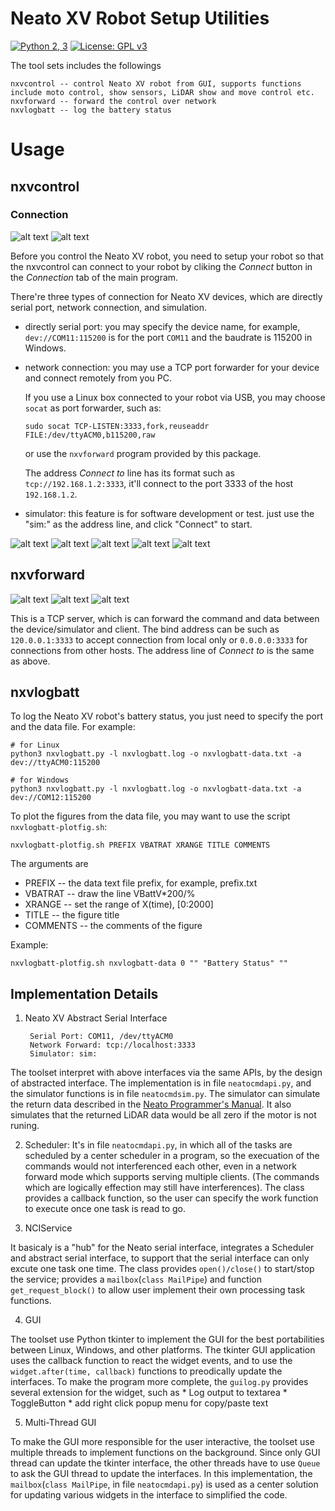 Neato XV Robot Setup Utilities
==============================

[![Python 2, 3](https://img.shields.io/badge/python-2%2C%203-blue.svg)](https://www.python.org/downloads/)
[![License: GPL v3](https://img.shields.io/badge/License-GPL%20v3-blue.svg)](http://www.gnu.org/licenses/gpl-3.0)

The tool sets includes the followings

    nxvcontrol -- control Neato XV robot from GUI, supports functions include moto control, show sensors, LiDAR show and move control etc.
    nxvforward -- forward the control over network
    nxvlogbatt -- log the battery status


# Usage

## nxvcontrol

### Connection

![alt text](doc/images/nxvcontrol-1.png "Connect to network")
![alt text](doc/images/nxvcontrol-2.png "Connect to simulator")

Before you control the Neato XV robot, you need to setup your robot so that
the nxvcontrol can connect to your robot by cliking the *Connect* button in the *Connection* tab of the main program.

There're three types of connection for Neato XV devices, which are directly serial port, network connection, and simulation.
* directly serial port: you may specify the device name, for example, `dev://COM11:115200` is for the port `COM11` and the baudrate is 115200 in Windows.
* network connection: you may use a TCP port forwarder for your device and connect remotely from you PC.

  If you use a Linux box connected to your robot via USB, you may choose `socat` as port forwarder, such as:

      sudo socat TCP-LISTEN:3333,fork,reuseaddr FILE:/dev/ttyACM0,b115200,raw

  or use the `nxvforward` program provided by this package.

  The address *Connect to* line has its format such as `tcp://192.168.1.2:3333`, it'll connect to the port 3333 of the host `192.168.1.2`.

* simulator: this feature is for software development or test. just use the "sim:" as the address line, and click "Connect" to start.

![alt text](doc/images/nxvcontrol-3.png "Command line")
![alt text](doc/images/nxvcontrol-4.png "Schedule")
![alt text](doc/images/nxvcontrol-5.png "Motors")
![alt text](doc/images/nxvcontrol-6.png "Sensors")
![alt text](doc/images/nxvcontrol-7.png "LiDAR")

## nxvforward

![alt text](doc/images/nxvforward-1.png "Connect to /dev/ttyACM0")
![alt text](doc/images/nxvforward-2.png "Connect to COM12")
![alt text](doc/images/nxvforward-4.png "Client Test")

This is a TCP server, which is can forward the command and data between the device/simulator and client.
The bind address can be such as `120.0.0.1:3333` to accept connection from local only or `0.0.0.0:3333` for connections from other hosts.
The address line of *Connect to* is the same as above.


## nxvlogbatt

To log the Neato XV robot's battery status, you just need to specify the port and the data file. For example:

    # for Linux
    python3 nxvlogbatt.py -l nxvlogbatt.log -o nxvlogbatt-data.txt -a dev://ttyACM0:115200

    # for Windows
    python3 nxvlogbatt.py -l nxvlogbatt.log -o nxvlogbatt-data.txt -a dev://COM12:115200


To plot the figures from the data file, you may want to use the script `nxvlogbatt-plotfig.sh`:

    nxvlogbatt-plotfig.sh PREFIX VBATRAT XRANGE TITLE COMMENTS

The arguments are

* PREFIX  -- the data text file prefix, for example, prefix.txt
* VBATRAT -- draw the line VBattV*200/%
* XRANGE  -- set the range of X(time), [0:2000]
* TITLE   -- the figure title
* COMMENTS -- the comments of the figure

Example:

    nxvlogbatt-plotfig.sh nxvlogbatt-data 0 "" "Battery Status" ""


Implementation Details
----------------------

1. Neato XV Abstract Serial Interface

        Serial Port: COM11, /dev/ttyACM0
        Network Forward: tcp://localhost:3333
        Simulator: sim:

  The toolset interpret with above interfaces via the same APIs, by the design of abstracted interface.
  The implementation is in file `neatocmdapi.py`, and the simulator functions is in file `neatocmdsim.py`.
  The simulator can simulate the return data described in the [Neato Programmer's Manual](https://www.neatorobotics.com/resources/programmersmanual_20140305.pdf).
  It also simulates that the returned LiDAR data would be all zero if the motor is not runing.

2. Scheduler: It's in file `neatocmdapi.py`, in which all of the tasks are scheduled by a center scheduler in a program, so the execuation of the commands would not interferenced each other,
  even in a network forward mode which supports serving multiple clients. (The commands which are logically effection may still have interferences).
  The class provides a callback function, so the user can specify the work function to execute once one task is read to go.

3. NCIService

  It basicaly is a "hub" for the Neato serial interface, integrates a Scheduler and abstract serial interface,
  to support that the serial interface can only excute one task one time.
  The class provides `open()/close()` to start/stop the service;
  provides a `mailbox`(`class MailPipe`) and function `get_request_block()` to allow 
  user implement their own processing task functions.

4. GUI

  The toolset use Python tkinter to implement the GUI for the best portabilities between Linux, Windows, and other platforms.
  The tkinter GUI application uses the callback function to react the widget events, and to use the `widget.after(time, callback)` functions to preodically update the interfaces.
  To make the program more complete, the `guilog.py` provides several extension for the widget, such as
    * Log output to textarea
    * ToggleButton
    * add right click popup menu for copy/paste text

5. Multi-Thread GUI

  To make the GUI more responsible for the user interactive, the toolset use multiple threads to implement functions on the background.
  Since only GUI thread can update the tkinter interface, the other threads have to use `Queue` to ask the GUI thread to update the interfaces.
  In this implementation, the `mailbox`(`class MailPipe`, in file `neatocmdapi.py`) is used as a center solution for updating various widgets in the interface to simplified the code.



